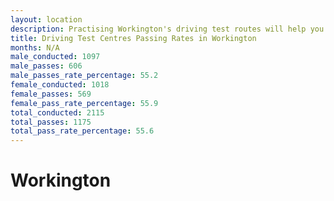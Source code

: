 ```yaml
---
layout: location
description: Practising Workington's driving test routes will help you become more confident in your gear-changing abilities.
title: Driving Test Centres Passing Rates in Workington
months: N/A
male_conducted: 1097
male_passes: 606
male_passes_rate_percentage: 55.2
female_conducted: 1018
female_passes: 569
female_pass_rate_percentage: 55.9
total_conducted: 2115
total_passes: 1175
total_pass_rate_percentage: 55.6
---
```


# Workington
